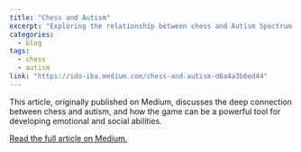 ```yaml
---
title: "Chess and Autism"
excerpt: "Exploring the relationship between chess and Autism Spectrum Disorder (ASD), and how the game can be a valuable tool for development."
categories:
  - blog
tags:
  - chess
  - autism
link: "https://ido-iba.medium.com/chess-and-autism-d6a4a3b6ed44"
---
```


This article, originally published on Medium, discusses the deep connection between chess and autism, and how the game can be a powerful tool for developing emotional and social abilities.

[Read the full article on Medium.](https://ido-iba.medium.com/chess-and-autism-d6a4a3b6ed44)